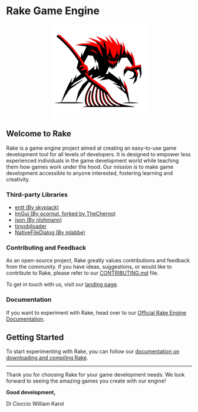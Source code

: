 # Rake Game Engine

<p align="center">
  <img align="center" width="256" height="256" title="Rake logo" src="https://github.com/WilliamKarolDiCioccio/Rake/blob/main/.github/images/rake-logo.png">
</p>

## Welcome to Rake

Rake is a game engine project aimed at creating an easy-to-use game development tool for all levels of developers. It is designed to empower less experienced individuals in the game development world while teaching them how games work under the hood. Our mission is to make game development accessible to anyone interested, fostering learning and creativity.

### Third-party Libraries

- [entt (By skypjack)](https://github.com/skypjack/entt)
- [ImGui (By ocornut, forked by TheCherno)](https://github.com/TheCherno/imgui)
- [json (By nlohmann)](https://github.com/nlohmann/json)
- [tinyobjloader](https://github.com/tinyobjloader/tinyobjloader)
- [NativeFileDialog (By mlabbe)](https://github.com/mlabbe/nativefiledialog)

### Contributing and Feedback

As an open-source project, Rake greatly values contributions and feedback from the community. If you have ideas, suggestions, or would like to contribute to Rake, please refer to our [CONTRIBUTING.md](./CONTRIBUTING.md) file.

To get in touch with us, visit our [landing page](https://landing-rake-engine.netlify.app/).

### Documentation

If you want to experiment with Rake, head over to our [Official Rake Engine Documentation](https://docs-rake-engine.netlify.app/).

## Getting Started

To start experimenting with Rake, you can follow our [documentation on downloading and compiling Rake](https://docs-rake-engine.netlify.app/get-started/downloading-and-compiling/).

---

Thank you for choosing Rake for your game development needs. We look forward to seeing the amazing games you create with our engine!

**Good development,**

Di Cioccio William Karol
